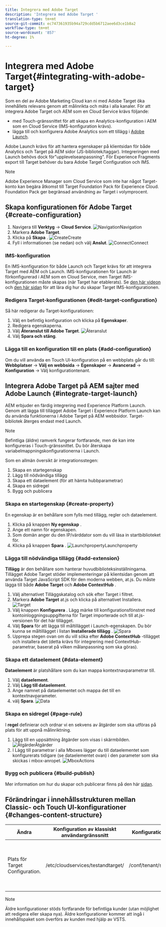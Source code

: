 ```yaml
---
title: Integrera med Adobe Target
description: 'Integrera med Adobe Target '
translation-type: tm+mt
source-git-commit: ec747361935b94a729cdd5b6712aee6d3ce1b8a2
workflow-type: tm+mt
source-wordcount: '857'
ht-degree: 1%

---
```



# Integrera med Adobe Target{#integrating-with-adobe-target}

Som en del av Adobe Marketing Cloud kan ni med Adobe Target öka innehållets relevans genom att målinrikta och mäta i alla kanaler. För att integrera Adobe Target och AEM som en Cloud Service krävs följande:

* med Touch-gränssnittet för att skapa en Analytics-konfiguration i AEM som en Cloud Service (IMS-konfiguration krävs).
* lägga till och konfigurera Adobe Analytics som ett tillägg i [Adobe Launch](https://docs.adobe.com/content/help/en/launch/using/intro/get-started/quick-start.html).

Adobe Launch krävs för att hantera egenskaper på klientsidan för både Analytics och Target på AEM sidor (JS-bibliotek/taggar). Integreringen med Launch behövs dock för&quot;upplevelseanpassning&quot;. För Experience Fragments export till Target behöver du bara Adobe Target Configuration och IMS.

>[!NOTE]
>
>Adobe Experience Manager som Cloud Service som inte har något Target-konto kan begära åtkomst till Target Foundation Pack för Experience Cloud. Foundation Pack ger begränsad användning av Target i volymprocent.

## Skapa konfigurationen för Adobe Target {#create-configuration}

1. Navigera till **Verktyg** → **Cloud Service**.
   ![](assets/cloudservice.png "NavigationNavigation")
2. Markera **Adobe Target**.
3. Klicka på **Skapa** .
   ![](assets/tenant.png "CreateCreate")
4. Fyll i informationen (se nedan) och välj **Anslut**.
   ![](assets/open_screen.png "ConnectConnect")

### IMS-konfiguration

En IMS-konfiguration för både Launch och Target krävs för att integrera Target med AEM och Launch. IMS-konfigurationen för Launch är förkonfigurerad i AEM som en Cloud Service, men Target IMS-konfigurationen måste skapas (när Target har etablerats). Se [den här videon](https://helpx.adobe.com/experience-manager/kt/sites/using/aem-sites-target-standard-technical-video-understand.html) och [den här sidan](https://docs.adobe.com/content/help/en/experience-manager-65/administering/integration/integration-ims-adobe-io.html) för att lära dig hur du skapar Target IMS-konfigurationen.

### Redigera Target-konfigurationen {#edit-target-configuration}

Så här redigerar du Target-konfigurationen:

1. Välj en befintlig konfiguration och klicka på **Egenskaper**.
2. Redigera egenskaperna.
3. Välj **Återanslut till Adobe Target**.
   ![Återanslut](assets/edit_config_page.png "Återanslut")
4. Välj **Spara och stäng**.

### Lägga till en konfiguration till en plats {#add-configuration}

Om du vill använda en Touch UI-konfiguration på en webbplats går du till: **Webbplatser** → **Välj en webbsida** → **Egenskaper** → **Avancerad** → **Konfiguration** → Välj konfigurationtenant.

## Integrera Adobe Target på AEM sajter med Adobe Launch {#integrate-target-launch}

AEM erbjuder en färdig integrering med Experience Platform Launch. Genom att lägga till tillägget Adobe Target i Experience Platform Launch kan du använda funktionerna i Adobe Target på AEM webbsidor. Target-bibliotek återges endast med Launch.

>[!NOTE]
>
>Befintliga (äldre) ramverk fungerar fortfarande, men de kan inte konfigureras i Touch-gränssnittet. Du bör återskapa variabelmappningskonfigurationerna i Launch.

Som en allmän översikt är integrationsstegen:

1. Skapa en startegenskap
2. Lägg till nödvändiga tillägg
3. Skapa ett dataelement (för att hämta hubbparametrar)
4. Skapa en sidregel
5. Bygg och publicera

### Skapa en startegenskap {#create-property}

En egenskap är en behållare som fylls med tillägg, regler och dataelement.

1. Klicka på knappen **Ny egenskap** .
2. Ange ett namn för egenskapen.
3. Som domän anger du den IP/värddator som du vill läsa in startbiblioteket för.
4. Klicka på knappen **Spara** .
   ![](assets/properties_newproperty.png "LaunchpropertyLaunchproperty")

### Lägga till nödvändiga tillägg {#add-extension}

**Tillägg** är den behållare som hanterar huvudbiblioteksinställningarna. Tillägget Adobe Target stöder implementeringar på klientsidan genom att använda Target JavaScript SDK för den moderna webben, at.js. Du måste lägga till både **Adobe Target** och **Adobe ContextHub** .

1. Välj alternativet Tilläggskatalog och sök efter Target i filtret.
2. Markera **Adobe Target** at.js och klicka på alternativet Installera.
   ![Target](assets/search_ext.png "SearchTarget Search")
3. Välj knappen **Konfigurera** . Lägg märke till konfigurationsfönstret med kontoinloggningsuppgifterna för Target importerade och till at.js-versionen för det här tillägget.
4. Välj **Spara** för att lägga till måltillägget i Launch-egenskapen. Du bör kunna se måltillägget i listan **Installerade tillägg** .
   ![Spara](assets/configure_extension.png "tilläggSpara tillägg")
5. Upprepa stegen ovan om du vill söka efter **Adobe ContextHub** -tillägget och installera det (detta krävs för integrering med ContextHub-parametrar, baserat på vilken målanpassning som ska göras).

### Skapa ett dataelement {#data-element}

**Dataelement** är platshållare som du kan mappa kontextnavparametrar till.

1. Välj **dataelement**.
2. Välj **Lägg till dataelement**.
3. Ange namnet på dataelementet och mappa det till en kontextnavparameter.
4. välj **Spara**.
   ![Data](assets/data_elem.png "ElementData-element")

### Skapa en sidregel {#page-rule}

I **regel** definierar och ordnar vi en sekvens av åtgärder som ska utföras på plats för att uppnå målinriktning.

1. Lägg till en uppsättning åtgärder som visas i skärmbilden.
   ![](assets/rules.png "ÅtgärderÅtgärder")
2. I Lägg till parametrar i alla Mboxes lägger du till dataelementet som konfigurerats tidigare (se dataelementet ovan) i den parameter som ska skickas i mbox-anropet.
   ![](assets/map_data.png "MboxActions")

### Bygg och publicera {#build-publish}

Mer information om hur du skapar och publicerar finns på den här [sidan](https://docs.adobe.com/content/help/en/experience-manager-learn/aem-target-tutorial/aem-target-implementation/using-launch-adobe-io.html).

## Förändringar i innehållsstrukturen mellan Classic- och Touch UI-konfigurationer {#changes-content-structure}

| **Ändra** | **Konfiguration av klassiskt användargränssnitt** | **Konfiguration av pekskärmsgränssnitt** | **Konsekvenser** |
|---|---|---|---|
| Plats för Target Configuration. | /etc/cloudservices/testandtarget/ | /conf/tenant/settings/cloudservices/target | Tidigare fanns det flera konfigurationer under /etc/cloudservices/the standtarget, men nu finns en enda konfiguration under en klientorganisation. |

>[!NOTE]
>
>Äldre konfigurationer stöds fortfarande för befintliga kunder (utan möjlighet att redigera eller skapa nya). Äldre konfigurationer kommer att ingå i innehållspaket som överförs av kunden med hjälp av VSTS.
